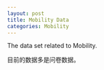 ```yaml
---
layout: post
title: Mobility Data
categories: Mobility
---
```


The data set related to Mobility.

目前的数据多是问卷数据。